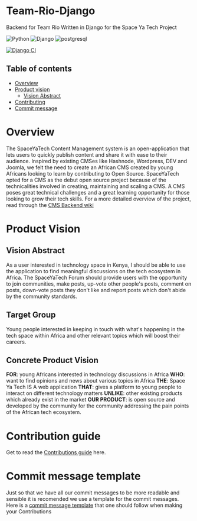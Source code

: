 # Team-Rio-Django
Backend for Team Rio Written in Django for the Space Ya Tech Project

![Python](https://img.shields.io/badge/Python-14354C?style=for-the-badge&logo=python&logoColor=white)
![Django](https://img.shields.io/badge/Django-092E20?style=for-the-badge&logo=django&logoColor=white)
![postgresql](https://img.shields.io/badge/PostgreSQL-316192?style=for-the-badge&logo=postgresql&logoColor=white)

[![Django CI](https://github.com/JimmyTron/SpaceyaTech-Django-CMS/actions/workflows/django.yml/badge.svg?event=push)](https://github.com/JimmyTron/SpaceyaTech-Django-CMS/actions/workflows/django.yml)
## Table of contents

- [Overview](#overview)
- [Product vision](#product-vision)
  - [Vision Abstract](#vision-abstract)
- [Contributing](#contribution-guide)
- [Commit message](#commit-message-template)

# Overview

The SpaceYaTech Content Management system is an open-application that lets users to quickly publish content and share it with ease to their audience. Inspired by existing CMSes like Hashnode, Wordpress, DEV and Joomla, we felt the need to create an African CMS created by young Africans looking to learn by contributing to Open Source. SpaceYaTech opted for a CMS as the debut open source project because of the technicalities involved in creating, maintaining and scaling a CMS. A CMS poses great technical challenges and a great learning opportunity for those looking to grow their tech skills.
For a more detailed overview of the project, read through the [CMS Backend wiki]( https://github.com/SpaceyaTech/CMS-Backend-Repository/wiki)


# Product Vision

## Vision Abstract

As a user interested in technology space in Kenya, I should be able to use the application to find meaningful discussions on the tech ecosystem in Africa. The SpaceYaTech Forum should provide users with the opportunity to join communities, make posts, up-vote other people's posts, comment on posts, down-vote posts they don't like and report posts which don't abide by the community standards.

## Target Group
Young people interested in keeping in touch with what's happening in the tech space within Africa and other relevant topics which will boost their careers.

## Concrete Product Vision

**FOR**: young Africans interested in technology discussions in Africa 
**WHO**: want to find opinions and news about various topics in Africa
**THE**: Space Ya Tech IS A web application 
**THAT**: gives a platform to young people to interact on different technology matters 
**UNLIKE**: other existing products which already exist in the market
**OUR PRODUCT**: is open source and developed by the community for the community addressing the pain points of the African tech ecosystem.

# Contribution guide 
Get to read the [Contributions guide](https://github.com/SpaceyaTech/Team-Rio-Django/blob/main/contributions.md) here.

# Commit message template 
Just so that we have all our commit messages to be more readable and sensible it is recomended we use a template for the commit messages. Here is a [commit message template](https://github.com/SpaceyaTech/Team-Rio-Django/wiki/Commit-Messages) that one should follow when making your  Contributions
